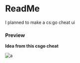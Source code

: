 # ReadMe
I planned to make a cs:go cheat ui

### Preview
**Idea from this csgo cheat**

![a](https://preview.redd.it/agjw5r7y61451.png?width=621&format=png&auto=webp&s=a5dc64f2904a88af9a72bd85cb488406452086e2)

